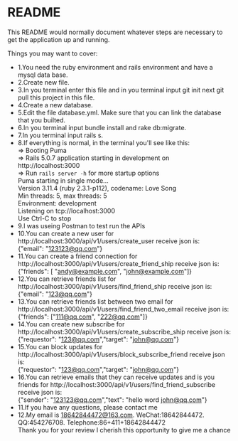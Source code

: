 # README

This README would normally document whatever steps are necessary to get the
application up and running.

Things you may want to cover:

* 1.You need the ruby environment and rails environment and have a mysql data base.
* 2.Create new file.
* 3.In you terminal enter this file and in you terminal input git init next git pull this project in this file.
* 4.Create a new database.
* 5.Edit the file database.yml. Make sure that you can link the database that you builted.
* 6.In you terminal input bundle install and rake db:migrate.
* 7.In you terminal input rails s.
* 8.If everything is normal, in the terminal you'll see like this:</br>
   => Booting Puma</br>
   => Rails 5.0.7 application starting in development on http://localhost:3000</br>
   => Run `rails server -h` for more startup options</br>
   Puma starting in single mode...</br>
   Version 3.11.4 (ruby 2.3.1-p112), codename: Love Song</br>
   Min threads: 5, max threads: 5</br>
   Environment: development</br>
   Listening on tcp://localhost:3000</br>
   Use Ctrl-C to stop</br>
* 9.I was useing Postman to test run the APIs
* 10.You can create a new user for http://localhost:3000/api/v1/users/create_user receive json is:</br>
      {"email": "123123@qq.com"}
* 11.You can create a friend connection for http://localhost:3000/api/v1/users/create_friend_ship receive json is:</br>
      {"friends": [ "andy@example.com", "john@example.com"]}
* 12.You can retrieve friends list for http://localhost:3000/api/v1/users/find_friend_ship receive json is:</br>
      {"email": "123@qq.com"}
* 13.You can retrieve friends list between two email for http://localhost:3000/api/v1/users/find_friend_two_email receive json is:</br>
      {"friends": ["111@qq.com", "222@qq.com"]}
* 14.You can create new subscribe for http://localhost:3000/api/v1/users/create_subscribe_ship receive json is:</br>
      {"requestor": "123@qq.com","target": "john@qq.com"}
* 15.You can block updates for http://localhost:3000/api/v1/users/block_subscribe_friend receive json is:</br>
      {"requestor": "123@qq.com","target": "john@qq.com"}
* 16.You can retrieve emails that they can receive updates and is you friends for http://localhost:3000/api/v1/users/find_friend_subscribe receive json is:</br>
      {"sender": "123123@qq.com","text": "hello word john@qq.com"}
* 11.If you have any questions, please contact me</br>
* 12.My email is 18642844472@163.com. WeChat:18642844472. QQ:454276708. Telephone:86+411+18642844472</br>
Thank you for your review  I cherish this opportunity to give me a chance</br>
